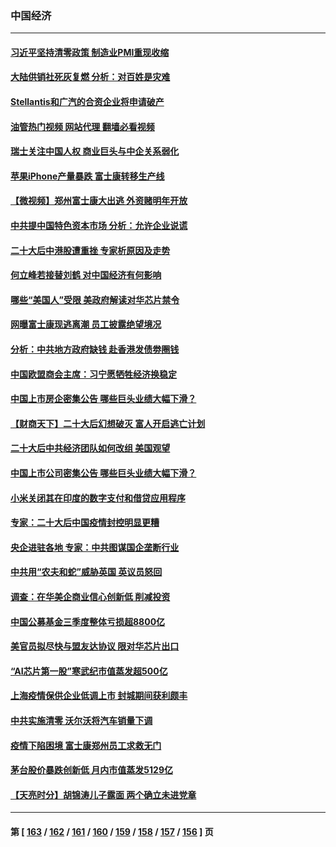 ### 中国经济
---
#### [习近平坚持清零政策 制造业PMI重现收缩](../../pages/ncid283/n13854950.md?11010445) 
#### [大陆供销社死灰复燃 分析：对百姓是灾难](../../pages/ncid283/n13856528.md?11010445) 
#### [Stellantis和广汽的合资企业将申请破产](../../pages/ncid283/n13856570.md?11010445) 
#### [油管热门视频 网站代理 翻墙必看视频](http://132.145.103.77:81/youtube.html?11010445)
#### [瑞士关注中国人权 商业巨头与中企关系弱化](../../pages/ncid283/n13856210.md?11010445) 
#### [苹果iPhone产量暴跌 富士康转移生产线](../../pages/ncid283/n13856463.md?11010445) 
#### [【微视频】郑州富士康大出逃 外资赌明年开放](../../pages/ncid283/n13856446.md?11010445) 
#### [中共提中国特色资本市场 分析：允许企业说谎](../../pages/ncid283/n13856249.md?11010445) 
#### [二十大后中港股遭重挫 专家析原因及走势](../../pages/ncid283/n13855972.md?11010445) 
#### [何立峰若接替刘鹤 对中国经济有何影响](../../pages/ncid283/n13855973.md?11010445) 
#### [哪些“美国人”受限 美政府解读对华芯片禁令](../../pages/ncid283/n13855991.md?11010445) 
#### [网曝富士康现逃离潮 员工披露绝望境况](../../pages/ncid283/n13855878.md?11010445) 
#### [分析：中共地方政府缺钱 赴香港发债劵圈钱](../../pages/ncid283/n13855612.md?11010445) 
#### [中国欧盟商会主席：习宁愿牺牲经济换稳定](../../pages/ncid283/n13855497.md?11010445) 
#### [中国上市房企密集公告 哪些巨头业绩大幅下滑？](../../pages/ncid283/n13855504.md?11010445) 
#### [【财商天下】二十大后幻想破灭 富人开启逃亡计划](../../pages/ncid283/n13854942.md?11010445) 
#### [二十大后中共经济团队如何改组 美国观望](../../pages/ncid283/n13854967.md?11010445) 
#### [中国上市公司密集公告 哪些巨头业绩大幅下滑？](../../pages/ncid283/n13854949.md?11010445) 
#### [小米关闭其在印度的数字支付和借贷应用程序](../../pages/ncid283/n13854939.md?11010445) 
#### [专家：二十大后中国疫情封控明显更糟](../../pages/ncid283/n13854904.md?11010445) 
#### [央企进驻各地 专家：中共图谋国企垄断行业](../../pages/ncid283/n13854554.md?11010445) 
#### [中共用“农夫和蛇”威胁英国 英议员怒回](../../pages/ncid283/n13854850.md?11010445) 
#### [调查：在华美企商业信心创新低 削减投资](../../pages/ncid283/n13854463.md?11010445) 
#### [中国公募基金三季度整体亏损超8800亿](../../pages/ncid283/n13854255.md?11010445) 
#### [美官员拟尽快与盟友达协议 限对华芯片出口](../../pages/ncid283/n13854250.md?11010445) 
#### [“AI芯片第一股”寒武纪市值蒸发超500亿](../../pages/ncid283/n13854246.md?11010445) 
#### [上海疫情保供企业低调上市 封城期间获利颇丰](../../pages/ncid283/n13854232.md?11010445) 
#### [中共实施清零 沃尔沃将汽车销量下调](../../pages/ncid283/n13854166.md?11010445) 
#### [疫情下陷困境 富士康郑州员工求救无门](../../pages/ncid283/n13854156.md?11010445) 
#### [茅台股价暴跌创新低 月内市值蒸发5129亿](../../pages/ncid283/n13854164.md?11010445) 
#### [【天亮时分】胡锦涛儿子露面 两个确立未进党章](../../pages/ncid283/n13854056.md?11010445) 

---
#### 第 [ [163](./163.md?11010445) / [162](./162.md?11010445) / [161](./161.md?11010445) / [160](./160.md?11010445) / [159](./159.md?11010445) / [158](./158.md?11010445) / [157](./157.md?11010445) / [156](./156.md?11010445) ] 页
